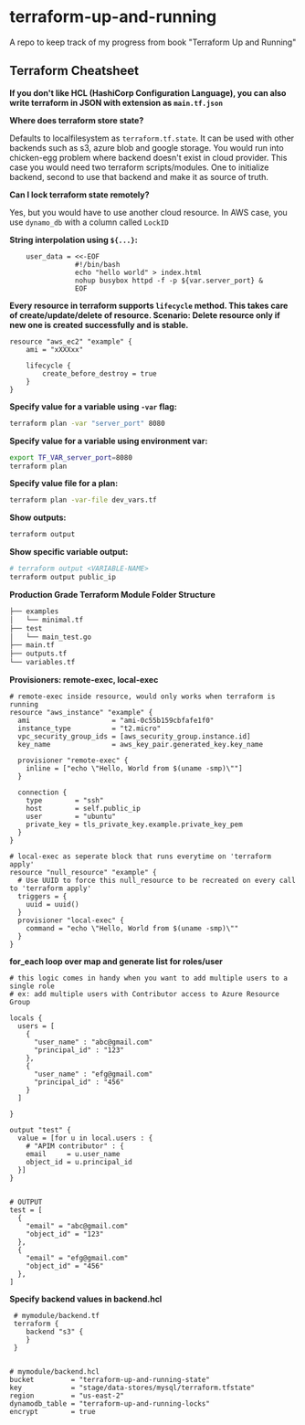# terraform-up-and-running
A repo to keep track of my progress from book "Terraform Up and Running"


## Terraform Cheatsheet

**If you don't like HCL (HashiCorp Configuration Language), you can also write terraform in JSON with extension as `main.tf.json`**


**Where does terraform store state?**

Defaults to localfilesystem as `terraform.tf.state`. It can be used with other backends such as s3, azure blob and google storage. 
You would run into chicken-egg problem where backend doesn't exist in cloud provider. This case you would need two terraform scripts/modules. One to initialize backend, second to use that backend and make it as source of truth.


**Can I lock terraform state remotely?**

Yes, but you would have to use another cloud resource. In AWS case, you use `dynamo_db` with a column called `LockID`



**String interpolation using `${...}`:**
```hcl
    user_data = <<-EOF
                #!/bin/bash
                echo "hello world" > index.html
                nohup busybox httpd -f -p ${var.server_port} &
                EOF
```


**Every resource in terraform supports `lifecycle` method.
This takes care of create/update/delete of resource.
Scenario: Delete resource only if new one is created successfully and is stable.**
```hcl
resource "aws_ec2" "example" {
    ami = "xXXXxx"

    lifecycle {
        create_before_destroy = true
    }
}

```


**Specify value for a variable using `-var` flag:**
```bash
terraform plan -var "server_port" 8080
```


**Specify value for a variable using environment var:**
```bash
export TF_VAR_server_port=8080
terraform plan
```


**Specify value file for a plan:**
```bash
terraform plan -var-file dev_vars.tf
```


**Show outputs:**
```bash
terraform output
```

**Show specific variable output:**
```bash
# terraform output <VARIABLE-NAME>
terraform output public_ip
```

**Production Grade Terraform Module Folder Structure**
```bash
├── examples
│   └── minimal.tf
├── test
│   └── main_test.go
├── main.tf
├── outputs.tf
└── variables.tf
```

**Provisioners: remote-exec, local-exec**
```hcl
# remote-exec inside resource, would only works when terraform is running
resource "aws_instance" "example" {
  ami                    = "ami-0c55b159cbfafe1f0"
  instance_type          = "t2.micro"
  vpc_security_group_ids = [aws_security_group.instance.id]
  key_name               = aws_key_pair.generated_key.key_name

  provisioner "remote-exec" {
    inline = ["echo \"Hello, World from $(uname -smp)\""]
  }

  connection {
    type        = "ssh"
    host        = self.public_ip
    user        = "ubuntu"
    private_key = tls_private_key.example.private_key_pem
  }
}
```
```hcl
# local-exec as seperate block that runs everytime on 'terraform apply'
resource "null_resource" "example" {
  # Use UUID to force this null_resource to be recreated on every call to 'terraform apply'
  triggers = {
    uuid = uuid()
  }
  provisioner "local-exec" {
    command = "echo \"Hello, World from $(uname -smp)\""
  }
}
```


**for_each loop over map and generate list for roles/user**
```hcl
# this logic comes in handy when you want to add multiple users to a single role
# ex: add multiple users with Contributor access to Azure Resource Group

locals {
  users = [
    {
      "user_name" : "abc@gmail.com"
      "principal_id" : "123"
    },
    {
      "user_name" : "efg@gmail.com"
      "principal_id" : "456"
    }
  ]

}

output "test" {
  value = [for u in local.users : {
    # "APIM contributor" : {
    email     = u.user_name
    object_id = u.principal_id
  }]
}


# OUTPUT
test = [
  {
    "email" = "abc@gmail.com"
    "object_id" = "123"
  },
  {
    "email" = "efg@gmail.com"
    "object_id" = "456"
  },
]

```

**Specify backend values in backend.hcl**
```hcl
 # mymodule/backend.tf
 terraform {
    backend "s3" {
    }
 }
 
 
# mymodule/backend.hcl
bucket         = "terraform-up-and-running-state"
key            = "stage/data-stores/mysql/terraform.tfstate"
region         = "us-east-2"
dynamodb_table = "terraform-up-and-running-locks"
encrypt        = true
```
